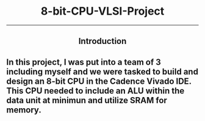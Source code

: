 # <center> 8-bit-CPU-VLSI-Project </center> #
---
## <center> Introduction </center> ##
In this project, I was put into a team of 3 including myself and we were tasked to build and design an 8-bit CPU in the Cadence Vivado IDE. 
This CPU needed to include an ALU within the data unit at minimun and utilize SRAM for memory.
---
